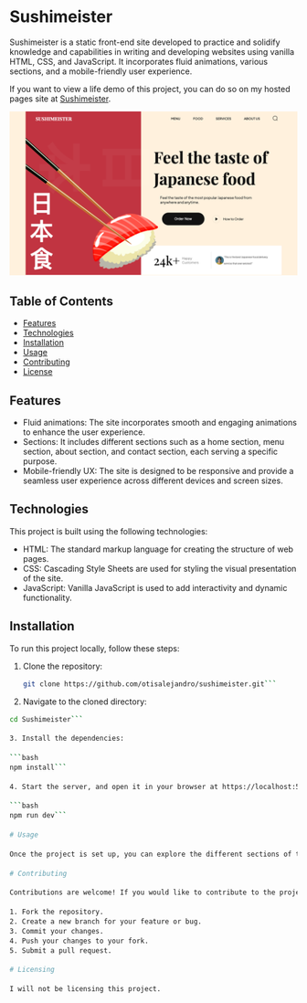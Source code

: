 # Sushimeister

Sushimeister is a static front-end site developed to practice and solidify knowledge and capabilities in writing and developing websites using vanilla HTML, CSS, and JavaScript. It incorporates fluid animations, various sections, and a mobile-friendly user experience.

If you want to view a life demo of this project, you can do so on my hosted pages site at [Sushimeister](https://otisalejandro.github.io/sushimeister).

![Example](/example/example1.png)

## Table of Contents

- [Features](#features)
- [Technologies](#technologies)
- [Installation](#installation)
- [Usage](#usage)
- [Contributing](#contributing)
- [License](#license)

## Features

- Fluid animations: The site incorporates smooth and engaging animations to enhance the user experience.
- Sections: It includes different sections such as a home section, menu section, about section, and contact section, each serving a specific purpose.
- Mobile-friendly UX: The site is designed to be responsive and provide a seamless user experience across different devices and screen sizes.

## Technologies

This project is built using the following technologies:

- HTML: The standard markup language for creating the structure of web pages.
- CSS: Cascading Style Sheets are used for styling the visual presentation of the site.
- JavaScript: Vanilla JavaScript is used to add interactivity and dynamic functionality.

## Installation

To run this project locally, follow these steps:

1. Clone the repository:

   ```bash
   git clone https://github.com/otisalejandro/sushimeister.git```

2. Navigate to the cloned directory:

  ```bash
  cd Sushimeister```

3. Install the dependencies:

  ```bash
  npm install```

4. Start the server, and open it in your browser at https://localhost:5173

  ```bash
  npm run dev```

# Usage

Once the project is set up, you can explore the different sections of the Sushimeister site by navigating through the menu, reading about the restaurant, and contacting them if needed. Feel free to interact with the site and test its responsiveness on different devices.

# Contributing

Contributions are welcome! If you would like to contribute to the project, please follow these steps:

1. Fork the repository.
2. Create a new branch for your feature or bug.
3. Commit your changes.
4. Push your changes to your fork.
5. Submit a pull request.

# Licensing

I will not be licensing this project.


